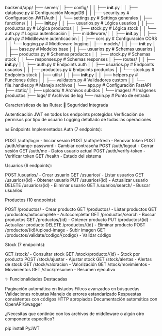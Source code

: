 backend/app/
├── server/
│   ├── config/
│   │   ├── __init__.py
│   │   ├── database.py        # Configuración MongoDB
│   │   ├── security.py        # Configuración JWT/Auth
│   │   └── settings.py        # Settings generales
│   ├── functions/
│   │   ├── __init__.py
│   │   ├── usuarios.py        # Lógica usuarios
│   │   ├── productos.py       # Lógica productos
│   │   ├── stock.py           # Lógica stock
│   │   └── auth.py            # Lógica autenticación
│   ├── middleware/
│   │   ├── __init__.py
│   │   ├── auth.py            # Middleware autenticación
│   │   ├── cors.py            # Configuración CORS
│   │   └── logging.py         # Middleware logging
│   ├── models/
│   │   ├── __init__.py
│   │   ├── base.py            # Modelos base
│   │   ├── usuarios.py        # Schemas usuarios
│   │   ├── productos.py       # Schemas productos
│   │   ├── stock.py           # Schemas stock
│   │   └── responses.py       # Schemas responses
│   ├── routes/
│   │   ├── __init__.py
│   │   ├── auth.py            # Endpoints auth
│   │   ├── usuarios.py        # Endpoints usuarios
│   │   ├── productos.py       # Endpoints productos
│   │   └── stock.py           # Endpoints stock
│   ├── utils/
│   │   ├── __init__.py
│   │   ├── helpers.py         # Funciones útiles
│   │   ├── validators.py      # Validadores custom
│   │   └── file_handler.py    # Manejo archivos
│   └── app.py                 # Configuración FastAPI
├── static/
│   ├── uploads/               # Archivos subidos
│   └── images/                # Imágenes productos
├── logs/                      # Archivos de log
└── main.py                    # Punto de entrada


Características de las Rutas:
🔐 Seguridad Integrada

Autenticación JWT en todos los endpoints protegidos
Verificación de permisos por tipo de usuario
Logging detallado de todas las operaciones

📊 Endpoints Implementados
Auth (7 endpoints):

POST /auth/login - Iniciar sesión
POST /auth/refresh - Renovar token
POST /auth/change-password - Cambiar contraseña
POST /auth/logout - Cerrar sesión
GET /auth/me - Datos usuario actual
POST /auth/verify-token - Verificar token
GET /health - Estado del sistema

Usuarios (6 endpoints):

POST /usuarios/ - Crear usuario
GET /usuarios/ - Listar usuarios
GET /usuarios/{id} - Obtener usuario
PUT /usuarios/{id} - Actualizar usuario
DELETE /usuarios/{id} - Eliminar usuario
GET /usuarios/search/ - Buscar usuarios

Productos (10 endpoints):

POST /productos/ - Crear producto
GET /productos/ - Listar productos
GET /productos/autocomplete - Autocompletar
GET /productos/search - Buscar productos
GET /productos/{id} - Obtener producto
PUT /productos/{id} - Actualizar producto
DELETE /productos/{id} - Eliminar producto
POST /productos/{id}/upload-image - Subir imagen
GET /productos/validate/codigo/{codigo} - Validar código

Stock (7 endpoints):

GET /stock/ - Consultar stock
GET /stock/producto/{id} - Stock por producto
POST /stock/ajustar - Ajustar stock
GET /stock/alertas - Alertas de stock
GET /stock/valoracion - Valorización
GET /stock/movimientos - Movimientos
GET /stock/resumen - Resumen ejecutivo

✨ Funcionalidades Destacadas

Paginación automática en listados
Filtros avanzados en búsquedas
Validaciones robustas
Manejo de errores estandarizado
Respuestas consistentes con códigos HTTP apropiados
Documentación automática con OpenAPI/Swagger

¿Necesitas que continúe con los archivos de middleware o algún otro componente específico?


pip install PyJWT
